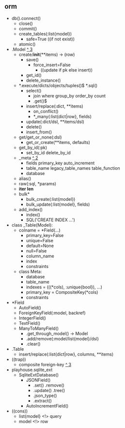 ## orm
- db().connect()
  - close()
  - commit() 
  - create_tables(:list{model})
    - safe=True ((if not exist))
  - atomic()
- .Model [^ 3](https://docs.peewee-orm.com/en/latest/peewee/api.html#Model)
  - create/__init__(**items) -> (row)
    - save() 
      - force_insert=False
        - ((update if pk else insert))
    - get_id()
    - delete_instance()
  - *.execute/dicts/objects/tuples()$ *.sql()
    - select()
      - join where group_by order_by count
      - .get()$
    - insert/replace(:dict, **items)
      - on_conflict()
      - *_many(:list{dict|row}, fields)
    - update(:dict/dsl, **items/dsl)
    - delete()
    - insert_from()
  - get/get_or_none(:dsl)
    - get_or_create(**items, defaults)
  - get_by_id(:pk)
    - set_by_id delete_by_id
  - _meta [^ 2](http://docs.peewee-orm.com/en/latest/peewee/models.html#model-options-and-table-metadata)
    - fields primary_key auto_increment  
    - table_name legacy_table_names table_function
    - database
  - alias()
  - raw(:sql, *params)
  - __iter__ __len__
  - bulk*
    - bulk_create(:list{model})
    - bulk_update(:list{model}, fields) 
  - add_index()
    - index()
    - SQL('CREATE INDEX ...')
- class _Table(Model):
  - colname = *Field(...)
    - primary_key=False
    - unique=False
    - default=None
    - null=False 
    - column_name
    - index
    - constraints
  - class Meta:
    - database
    - table_name
    - indexes = (((*cols), :unique{bool}), ...)
    - primary_key = CompositeKey(*cols)
    - constraints
- *Field
  - AutoField()
  - ForeignKeyField(:model, backref)
  - IntegerField()
  - TextField()
  - ManyToManyField()
    - .get_through_model() -> Model
    - .add/remove(:model/list{model}/dsl)
    - .clear()
- .Table
  - insert/replace(:list{dict|row}, columns, **items)
- ((trap))
  - composite foreign-key [^ 3](https://docs.peewee-orm.com/en/latest/peewee/models.html#primary-keys-composite-keys-and-other-tricks)
- playhouse.sqlite_ext 
  - SqliteExtDatabase()
    - JSONField()
      - .set() .remove() 
      - .update() .tree()
      - .json_type()
      - .extract()
    - AutoIncrementField()
- ((cons))
  - list{model} \<!\> query
  - model \<!\> row
